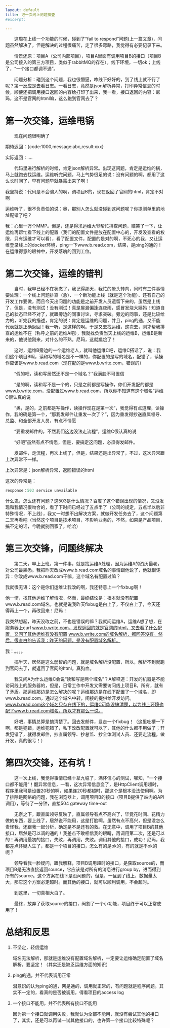 ```yaml
---
layout: default
title: 记一次线上问题排查
#excerpt: 

---
```


　　这周在上线一个功能的时候，碰到了“fail to respond”问题(上一篇文章)，问题虽然解决了，但是解决的过程很痛苦，走了很多弯路，我觉得有必要记录下来。

　　情景还原：项目A（公司内部项目），项目A里面有调用项目B的接口（项目B是公司接入的第三方项目，类似于rabbitMQ的存在）。线下环境，一切ok；上线了，“一个接口都调不通”。

　　问题分析：碰到这个问题，我也很懵逼，咋线下好好的，到了线上就不行了呢？第一反应是去看日志。一看日志，竟然是json解析异常，打印异常信息的时候，顺便还把调用接口返回的内容给打印了出来，我一看，接口返回的内容：尼玛，这不是官网的html嘛，这么跑到官网去了？

# 第一次交锋，运维甩锅

　　现在问题很明确了

期待返回：{code:1000,message:abc,result:xxx}

实际返回：<html><head>....</head></html>

　　代码里进行解析的时候，肯定json解析异常。出现这问题，肯定是运维的锅，马上就跑去找运维。运维听完问题，马上气势很足的说：没有问题的啊，都用了这么长时间了，早有问题早就暴露出来了啊！

我坚持说：代码是不会骗人的啊，调项目B的，现在返回了官网的html，肯定不对啊

运维听了，很不负责任的说：奥，那别人怎么就没碰到这问题呢？你提测单里的地址配错了吧？

我：心里一万个MMP。但是，还是得求运维大爷帮忙排查问题，赔笑了一下，让运维再帮忙看下线上的配置（我们的配置文件是放在配置中心的，开发没查看的权限，只有运维才可以看），看了配置文件，配置的是对的啊，不死心的我，又让运维登录线上的docker环境，ping一下www.b.read.com，结果，是ping的通的！在运维得意的眼神中，开发落魄的回到工位。

# 第二次交锋，运维的错判

　　当时，我早已经不在状态了，我记得那天，我忙的晕头转向，同时有三件事情要处理：一个线上问题排查（急）、一个新功能上线（就是这个功能）、还有自己的开发工作要做，而且今天出问题的功能是之前开发人员遗留下来的，虽然是上线了，但是，没有测试！没有测试！真是屋漏偏逢连夜雨，感冒发烧大姨妈！知道自己的状态已经不对了，就跟旁边的同事讨论，寻求突破。旁边的同事，还是比较给力的，听完我的描述，肯定的说：肯定是运维的问题，并且，ping的通，又不能代表就是正确返回！我一听，是这样的啊。于是又去找运维，这次去，刚才帮我排查的运维不在（称呼之前的运维A吧），我就找负责当天上线的运维B，运维B是新来的，他说他刚来，对什么的不熟。尼玛，这就尴尬了！

　　这时，运维B旁边的一个运维老人，就叫他运维C吧，运维C搭话了，说：我们这个项目B啊，读和写的域名是不一样的，你配置的是写的域名，配错了，读操作应该是www.b.read.com（现在配的是www.b.write.com，错误的）

　　“假的吧，读和写居然还不是一个域名？”我满脸不可置信

　　“是的啊，读和写不是一个的，只是之前都是写操作，你们开发配的都是www.b.write.com，没配置过www.b.read.com，所以你不知道有这个域名”运维C很认真的说

　　“奥，是的，之前都是写操作，读操作现在是第一次”，我觉得有点道理，读操作，我的确是第一个，“那我发邮件让重发一次了？”，因为重发得抄送直属领导、总监、和全部开发人员，有点不情愿

　　“要重发邮件的，不然我们这边没法走流程”，运维C很认真的说

　　“好吧”虽然有点不情愿，但是，要搞定这问题，必须得发邮件。

　　发邮件，走流程，再次上线了，但是，结果还是出异常了，不过，这次异常跟上次异常不一样。

上次异常是：json解析异常，返回错误的html

这次的异常是：

```java
response：503 service unvailable
```

什么鬼，怎么还有问题？这503是什么情况？百度了这个错误出现的情况，又没发现和我情况很吻合的，看了下时间已经过了五点半了（公司的规定，五点半以后非特殊情况，不上线），我又一时想不出解决方案，就做开发任务去了，这个问题第二天再看吧（当然这个项目是技术项目，不影响业务的，不然，如果是产品项目，搞不定的话，今晚就别回家了，哈哈）

# 第三次交锋，问题终解决

　　第二天，早上上班，第一件事，就是找运维A处理，因为运维A的资历最老，对公司最熟悉。我把昨天改成www.b.read.com域名的事情跟他说了，他就很诧异：你改成www.b.read.com干嘛，这个域名有配置过嘛？

我就很无语：这个是你们运维让我改的啊，我还特意上一个fixbug啊！

他一愣，找其他运维了解情况，然而，最终结论是：根本就没有配置www.b.read.com域名，也就是说我昨天fixbug是白上了，不仅白上了，今天还得再上一个，再改回来！尼玛！

我突然想起，昨天没改之前，不也是错误的嘛？我就问运维A，运维A想了想，在服务器上curl www.b.write.com，发现返回的就是官网的html，又去看了什么配置，又问了其他运维有没有配置 www.b.write.com的域名解析，都回答没有。然后，很直白的告诉我：昨天的问题，是没有配置域名解析。

我：。。。。

　　搞半天，居然是这么弱智的问题，就是域名解析没配置，所以，解析不到就跑到官网去了，就返回了官网的html。真狗血。

　　我又问A为什么运维C会说“读和写是两个域名”？A解释道：开发的机器是不能访问线上的服务器的，但是，日常工作中开发又需要访问线上项目B，所有，就有了矛盾。那运维那边是怎么解决的呢？运维那边是在线下配置了一个域名，即www.b.read.com，通过这个域名中转，间接的提供给开发访问。www.b.read.com这个域名只存在线下的，运维C可能没搞清楚，以为线上环境也配了www.b.read.com域名，所以才有那么一说。

　　好吧，事情总算是搞清楚了。回去发邮件，㕛走一个fixbug！（这里吐槽一下啊，都是犯错，运维犯错了，私下改改配置就可以了，其他的什么都不用做了；开发犯错了，就得发邮件，抄直属领导、抄总监、抄全体测试人员、还要走流程。做开发，真的很亏！）

# 第四次交锋，还有坑！

　　这一次上线，我觉得事情已经十拿九稳了，满怀信心的测试，哪知，“一个接口都不能用”！翻异常信息，一看，这次异常信息变了，是HttpClient调用超时，程序里我可是设置20秒的啊，如果连20秒都超时，那这个是根本没法使用啊。为了排除是网络的问题，我在浏览器上，调用项目B的接口（项目B提供了站内的API调用），等待了一分钟，直接504 gateway time-out

　　无奈之下，跟直属领导反映了，直属领导有点不高兴了，毕竟花时间、花精力做的东西，要上线了，居然说不能用，这是打脸啊。虽然有点不高兴，但是没怎么责怪我，还跟我一起分析，确定是不是还有的救。在无意中，调用了项目B的其他接口，居然是可以调的通的！我差点不敢相信我的眼睛，再调用第二次，还是可以的！再调用最初的接口，失败，再调用，失败。调用其他的接口，成功！尼玛，我都差点怀疑人生了，都是一个项目的接口，怎么有的是ok的，有的就是不ok的呢？

　　领导看我一脸疑问，跟我解释，项目B调用超时的接口，是获取source的，而项目B是无法直接返回source，它应该是对所有的消息进行group by，进而得到所有的source。这个方案在线下是没问题的，但是，一旦到了线上，数据量太大，那它这个方案必定超时。而其他的接口，就可以顺利调用，不会超时。

　　到这里，一切真相大白了。

　　最终，放弃了获取source的接口，阉割了一个小功能，项目终于可以正常使用了！

# 总结和反思

  1. 不坚定，轻信运维

     域名无法解析，那就是运维没有配置域名解析，一定要让运维确定配置了域名解析，要坚定！（其实还是缺乏运维方面的知识）

  2. ping的通，并不代表调用正常

     潜意识的认为ping的通，网是通的，调用就正常的，有问题就是程序问题。其实不一定的，看真的是否被调用，得看项目的access log

  3. 一个接口不能用，并不代表所有接口不能用

     因为第一个接口就调用失败，我就认为全部不能用，就没有尝试其他的接口了，其实，还是可以再试一试其他接口的，也许第一个接口比较特殊呢？